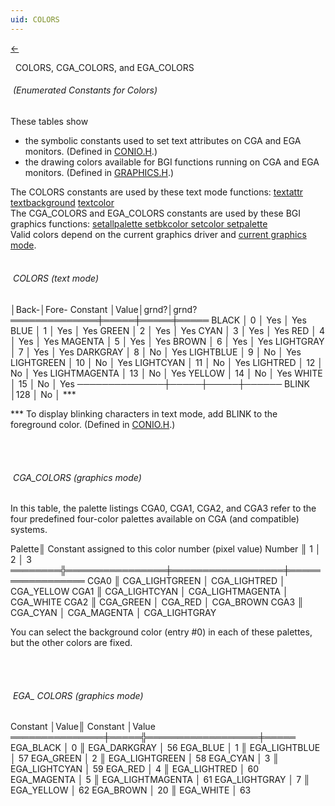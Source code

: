 ```yaml
---
uid: COLORS
---
```

<a class="whitespacepre" href="#" onclick="window.history.back()"> ← </a>

&nbsp;&nbsp;COLORS, CGA_COLORS, and EGA_COLORS
######  &nbsp;(Enumerated Constants for Colors)&nbsp;

These tables show
* the symbolic constants used to set text attributes on CGA and EGA monitors. (Defined in <a href="#" onclick="alert('Only graphics library available.');">CONIO.H</a>.)
* the drawing colors available for BGI functions running on CGA and EGA monitors. (Defined in [GRAPHICS.H](graphics.md).)

<div class="data">
The COLORS constants are used by these text mode functions: <a href="#" onclick="alert('Only graphics library available.');">  textattr      </a>
<a href="#" onclick="alert('Only graphics library available.');">  textbackground</a> <a href="#" onclick="alert('Only graphics library available.');">  textcolor      </a><br>
The CGA_COLORS and EGA_COLORS constants are used by these BGI graphics
functions: <a href="setallpalette.md">  setallpalette </a> <a href="setbkcolor.md">  setbkcolor    </a> <a href="setcolor.md">  setcolor      </a> <a href="setpalette.md">  setpalette    </a><br>
Valid colors depend on the current graphics driver and <a href="graphics_modes.md">current graphics mode</a>.<br><br>
</div>

###### &nbsp;COLORS (text mode)&nbsp;

<div class="data">
                     │Back-│Fore-
  Constant     │Value│grnd?│grnd?
 ══════════════╪═════╪═════╪═════
  BLACK        │  0  │ Yes │ Yes
  BLUE         │  1  │ Yes │ Yes
  GREEN        │  2  │ Yes │ Yes
  CYAN         │  3  │ Yes │ Yes
  RED          │  4  │ Yes │ Yes
  MAGENTA      │  5  │ Yes │ Yes
  BROWN        │  6  │ Yes │ Yes
  LIGHTGRAY    │  7  │ Yes │ Yes
  DARKGRAY     │  8  │ No  │ Yes
  LIGHTBLUE    │  9  │ No  │ Yes
  LIGHTGREEN   │ 10  │ No  │ Yes
  LIGHTCYAN    │ 11  │ No  │ Yes
  LIGHTRED     │ 12  │ No  │ Yes
  LIGHTMAGENTA │ 13  │ No  │ Yes
  YELLOW       │ 14  │ No  │ Yes
  WHITE        │ 15  │ No  │ Yes
 ──────────────┼─────┼─────┼──────
  BLINK        │128  │ No  │ ***<br>
</div>

\*** To display blinking characters in text mode, add BLINK to the foreground color. (Defined in <a href="#" onclick="alert('Only graphics library available.');">CONIO.H</a>.)

<br>
<br>

###### &nbsp;CGA_COLORS (graphics mode)&nbsp;

In this table, the palette listings CGA0, CGA1, CGA2, and CGA3 refer to the four predefined four-color palettes available on CGA (and compatible) systems.

<div class="data">
  Palette║ Constant assigned to this color number (pixel value)
  Number ║       1        │        2         │        3
 ════════╬════════════════╪══════════════════╪═════════════════
   CGA0  ║ CGA_LIGHTGREEN │ CGA_LIGHTRED     │ CGA_YELLOW
   CGA1  ║ CGA_LIGHTCYAN  │ CGA_LIGHTMAGENTA │ CGA_WHITE
   CGA2  ║ CGA_GREEN      │ CGA_RED          │ CGA_BROWN
   CGA3  ║ CGA_CYAN       │ CGA_MAGENTA      │ CGA_LIGHTGRAY<br>
</div>

You can select the background color (entry #0) in each of these palettes, but the other colors are fixed.

<br>
<br>

###### &nbsp;EGA_ COLORS (graphics mode)&nbsp;

<div class="data">
  Constant      │Value║ Constant         │Value
 ═══════════════╪═════╬══════════════════╪═════
  EGA_BLACK     │  0  ║ EGA_DARKGRAY     │ 56
  EGA_BLUE      │  1  ║ EGA_LIGHTBLUE    │ 57
  EGA_GREEN     │  2  ║ EGA_LIGHTGREEN   │ 58
  EGA_CYAN      │  3  ║ EGA_LIGHTCYAN    │ 59
  EGA_RED       │  4  ║ EGA_LIGHTRED     │ 60
  EGA_MAGENTA   │  5  ║ EGA_LIGHTMAGENTA │ 61
  EGA_LIGHTGRAY │  7  ║ EGA_YELLOW       │ 62
  EGA_BROWN     │ 20  ║ EGA_WHITE        │ 63
</div>

<br>